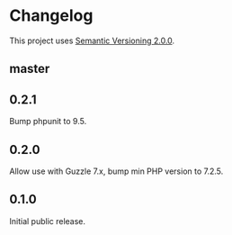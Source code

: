 # Changelog

This project uses [Semantic Versioning 2.0.0](http://semver.org/).

## master



## 0.2.1

Bump phpunit to 9.5.

## 0.2.0

Allow use with Guzzle 7.x, bump min PHP version to 7.2.5.

## 0.1.0

Initial public release.
